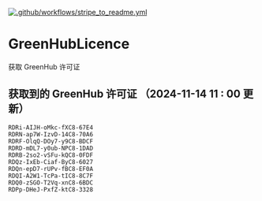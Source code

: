 [![.github/workflows/stripe_to_readme.yml](https://github.com/zjx-kimi/GreenHubLicence/actions/workflows/stripe_to_readme.yml/badge.svg)](https://github.com/zjx-kimi/GreenHubLicence/actions/workflows/stripe_to_readme.yml)
# GreenHubLicence
获取 GreenHub 许可证
## 获取到的 GreenHub 许可证 （2024-11-14 11 : 00 更新）
```
RDRi-AIJH-oMkc-fXC8-67E4
RDRN-ap7W-IzvD-14C8-70A6
RDRF-OlqQ-DOy7-y9C8-BDCF
RDRD-mDL7-y0ub-NPC8-1DAD
RDRB-2so2-vSFu-kQC8-0FDF
RDQz-IxEb-Ciaf-ByC8-6027
RDQn-epD7-rUPv-fBC8-EF0A
RDQI-A2W1-TcPa-tIC8-8C7F
RDQ0-zSGO-T2Vq-xnC8-6BDC
RDPp-DHeJ-PxfZ-ktC8-3328
```

